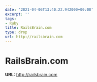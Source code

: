 ```yaml
---
date: '2021-04-06T13:40:22.942000+00:00'
excerpt: ''
tags:
- Ruby
title: RailsBrain.com
type: drop
url: http://railsbrain.com
---
```


# RailsBrain.com

**URL:** http://railsbrain.com
